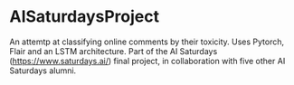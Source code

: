 # AISaturdaysProject
An attemtp at classifying online comments by their toxicity. Uses Pytorch, Flair and an LSTM architecture. Part of the AI Saturdays (https://www.saturdays.ai/) final project, in collaboration with five other AI Saturdays alumni.
